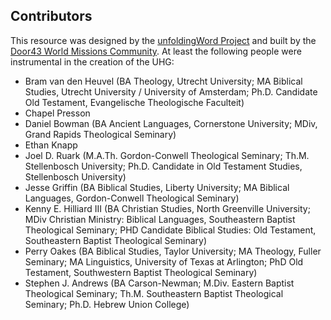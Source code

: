 ## Contributors

This resource was designed by the [unfoldingWord Project](https://unfoldingword.org/) and built by the [Door43 World Missions Community](https://door43.org/).  At least the following people were instrumental in the creation of the UHG:

* Bram van den Heuvel (BA Theology, Utrecht University; MA Biblical Studies, Utrecht University / University of Amsterdam; Ph.D. Candidate Old Testament, Evangelische Theologische Faculteit)
* Chapel Presson
* Daniel Bowman (BA Ancient Languages, Cornerstone University; MDiv, Grand Rapids Theological Seminary)
* Ethan Knapp
* Joel D. Ruark (M.A.Th. Gordon-Conwell Theological Seminary; Th.M. Stellenbosch University; Ph.D. Candidate in Old Testament Studies, Stellenbosch University)
* Jesse Griffin (BA Biblical Studies, Liberty University; MA Biblical Languages, Gordon-Conwell Theological Seminary)
* Kenny E. Hilliard III (BA Christian Studies, North Greenville University; MDiv Christian Ministry: Biblical Languages, Southeastern Baptist Theological Seminary; PHD Candidate Biblical Studies: Old Testament, Southeastern Baptist Theological Seminary)
* Perry Oakes (BA Biblical Studies, Taylor University; MA Theology, Fuller Seminary; MA Linguistics, University of Texas at Arlington; PhD Old Testament, Southwestern Baptist Theological Seminary)
* Stephen J. Andrews (BA Carson-Newman; M.Div. Eastern Baptist Theological Seminary; Th.M. Southeastern Baptist Theological Seminary; Ph.D. Hebrew Union College)
